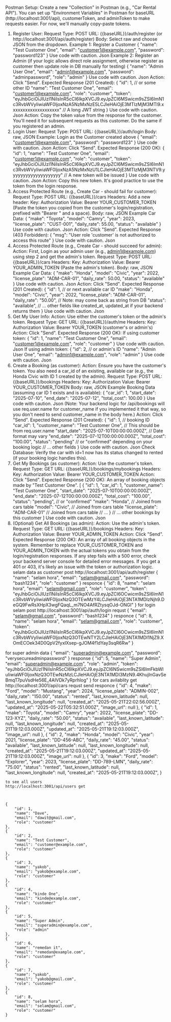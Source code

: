 
Postman Setup:
Create a new "Collection" in Postman (e.g., "Car Rental API").
You can set up "Environment Variables" in Postman for baseURL (http://localhost:3001/api), customerToken, and adminToken to make requests easier. For now, we'll manually copy-paste tokens.
1. Register User:
Request Type: POST
URL: {{baseURL}}/auth/register (or http://localhost:3001/api/auth/register)
Body:
Select raw and choose JSON from the dropdown.
Example 1: Register a Customer
{
    "name": "Test Customer One",
    "email": "customer1@example.com",
    "password": "password123"
}
Use code with caution.
Json
Example 2: Register an Admin (if your logic allows direct role assignment, otherwise register as customer then update role in DB manually for testing)
{
    "name": "Admin User One",
    "email": "admin1@example.com",
    "password": "adminpassword",
    "role": "admin" 
}
Use code with caution.
Json
Action: Click "Send".
Expected Response (201 Created):
{
    "id": 1, // or some other ID
    "name": "Test Customer One",
    "email": "customer1@example.com",
    "role": "customer",
    "token": "eyJhbGciOiJIUzI1NiIsInR5cCI6IkpXVCJ9.eyJpZCI6MSwicm9sZSI6ImN1c3RvbWVyIiwiaWF0IjoxNzA5NzMxNzE5LCJleHAiOjE3MTIzMjM3MTl9.xxxxxxxxxxxxxxxxxxxx" // A long JWT string
}
Use code with caution.
Json
Action: Copy the token value from the response for the customer. You'll need it for subsequent requests as this customer. Do the same if you registered an admin.
2. Login User:
Request Type: POST
URL: {{baseURL}}/auth/login
Body:
raw, JSON
Example: Login as the Customer created above
{
    "email": "customer1@example.com",
    "password": "password123"
}
Use code with caution.
Json
Action: Click "Send".
Expected Response (200 OK):
{
    "id": 1,
    "name": "Test Customer One",
    "email": "customer1@example.com",
    "role": "customer",
    "token": "eyJhbGciOiJIUzI1NiIsInR5cCI6IkpXVCJ9.eyJpZCI6MSwicm9sZSI6ImN1c3RvbWVyIiwiaWF0IjoxNzA5NzMxNzU1LCJleHAiOjE3MTIzMjM3NTV9.yyyyyyyyyyyyyyyyyyyy" // A new token will be issued
}
Use code with caution.
Json
Action: Copy this new token. It's good practice to use the token from the login response.
3. Access Protected Route (e.g., Create Car - should fail for customer):
Request Type: POST
URL: {{baseURL}}/cars
Headers:
Add a new header:
Key: Authorization
Value: Bearer YOUR_CUSTOMER_TOKEN (Paste the token you copied from the customer's login/registration, prefixed with "Bearer " and a space).
Body:
raw, JSON
Example Car Data:
{
    "make": "Toyota",
    "model": "Camry",
    "year": 2023,
    "license_plate": "CUST-001",
    "daily_rate": 55.00,
    "status": "available"
}
Use code with caution.
Json
Action: Click "Send".
Expected Response (403 Forbidden):
{
    "msg": "User role 'customer' is not authorized to access this route"
}
Use code with caution.
Json
4. Access Protected Route (e.g., Create Car - should succeed for admin):
Action: First, Login as your admin user (e.g., admin1@example.com) using step 2 and get the admin's token.
Request Type: POST
URL: {{baseURL}}/cars
Headers:
Key: Authorization
Value: Bearer YOUR_ADMIN_TOKEN (Paste the admin's token).
Body:
raw, JSON
Example Car Data:
{
    "make": "Honda",
    "model": "Civic",
    "year": 2022,
    "license_plate": "ADM-CAR-01",
    "daily_rate": 50.00,
    "status": "available"
}
Use code with caution.
Json
Action: Click "Send".
Expected Response (201 Created):
{
    "id": 1, // or next available car ID
    "make": "Honda",
    "model": "Civic",
    "year": 2022,
    "license_plate": "ADM-CAR-01",
    "daily_rate": "50.00", // Note: may come back as string from DB
    "status": "available",
    // ... other fields like created_at, updated_at if your backend returns them
}
Use code with caution.
Json
5. Get My User Info:
Action: Use either the customer's token or the admin's token.
Request Type: GET
URL: {{baseURL}}/auth/me
Headers:
Key: Authorization
Value: Bearer YOUR_TOKEN (customer's or admin's)
Action: Click "Send".
Expected Response (200 OK):
If using customer token:
{
    "id": 1,
    "name": "Test Customer One",
    "email": "customer1@example.com",
    "role": "customer"
}
Use code with caution.
Json
If using admin token:
{
    "id": 2, // or admin's ID
    "name": "Admin User One",
    "email": "admin1@example.com",
    "role": "admin"
}
Use code with caution.
Json
6. Create a Booking (as customer):
Action: Ensure you have the customer's token. You also need a car_id of an existing, available car (e.g., the Honda Civic with ID 1 created by the admin).
Request Type: POST
URL: {{baseURL}}/bookings
Headers:
Key: Authorization
Value: Bearer YOUR_CUSTOMER_TOKEN
Body:
raw, JSON
Example Booking Data (assuming car ID 1 exists and is available):
{
    "car_id": 1,
    "start_date": "2025-07-10",
    "end_date": "2025-07-12",
    "total_cost": 100.00 
}
Use code with caution.
Json
(Note: Your backend logic for /api/bookings will use req.user.name for customer_name if you implemented it that way, so you don't need to send customer_name in the body here.)
Action: Click "Send".
Expected Response (201 Created):
{
    "id": 1, // booking ID
    "car_id": 1,
    "customer_name": "Test Customer One", // This should be from req.user.name
    "start_date": "2025-07-10T00:00:00.000Z", // Date format may vary
    "end_date": "2025-07-12T00:00:00.000Z",
    "total_cost": "100.00",
    "status": "pending" // or "confirmed" depending on your booking logic
    // ... other fields
}
Use code with caution.
Json
Check Database: Verify the car with id=1 now has its status changed to rented (if your booking logic handles this).
7. Get My Bookings (as customer):
Action: Use the customer's token.
Request Type: GET
URL: {{baseURL}}/bookings/mybookings
Headers:
Key: Authorization
Value: Bearer YOUR_CUSTOMER_TOKEN
Action: Click "Send".
Expected Response (200 OK):
An array of booking objects made by "Test Customer One".
[
    {
        "id": 1,
        "car_id": 1,
        "customer_name": "Test Customer One",
        "start_date": "2025-07-10T00:00:00.000Z",
        "end_date": "2025-07-12T00:00:00.000Z",
        "total_cost": "100.00",
        "status": "pending", // or "confirmed"
        "make": "Honda",    // Joined from cars table
        "model": "Civic",   // Joined from cars table
        "license_plate": "ADM-CAR-01" // Joined from cars table
        // ...
    }
    // ... other bookings by this customer
]
Use code with caution.
Json
8. (Optional) Get All Bookings (as admin):
Action: Use the admin's token.
Request Type: GET
URL: {{baseURL}}/bookings
Headers:
Key: Authorization
Value: Bearer YOUR_ADMIN_TOKEN
Action: Click "Send".
Expected Response (200 OK):
An array of all booking objects in the system.
Remember to replace YOUR_CUSTOMER_TOKEN and YOUR_ADMIN_TOKEN with the actual tokens you obtain from the login/registration responses. If any step fails with a 500 error, check your backend server console for detailed error messages. If you get a 401 or 403, it's likely an issue with the token or authorization logic.
 selam data as customer 
 post http://localhost:3001/api/auth/register
 {
  "name": "selam hora",
  "email": "selam@gmail.com",
  "password": "bash1234",
  "role": "customer"
}
responce
{
    "id": 8,
    "name": "selam hora",
    "email": "selam@gmail.com",
    "role": "customer",
    "token": "eyJhbGciOiJIUzI1NiIsInR5cCI6IkpXVCJ9.eyJpZCI6OCwicm9sZSI6ImN1c3RvbWVyIiwiaWF0IjoxNzQ3OTEwMzY4LCJleHAiOjE3NTA1MDIzNjh9.DeGQ9FwRsXHpX3wgFQaqL_m7NO4AfRZtysqOJd-ONGI"
}
for login selam post http://localhost:3001/api/auth/login
requst 
{
  "email": "selam@gmail.com",
  "password": "bash1234"
}
responce
{
    "id": 8,
    "name": "selam hora",
    "email": "selam@gmail.com",
    "role": "customer",
    "token": "eyJhbGciOiJIUzI1NiIsInR5cCI6IkpXVCJ9.eyJpZCI6OCwicm9sZSI6ImN1c3RvbWVyIiwiaWF0IjoxNzQ3OTEwNTY2LCJleHAiOjE3NTA1MDI1NjZ9.XOmECOek34D0QpV2fyxIXsep-gJOM4f1dYay3sqR6Rw"
}

for super admin data 
{
  "email": "superadmin@example.com",
  "password": "verysecureadminpassword"
}
response 
{
    "id": 5,
    "name": "Super Admin",
    "email": "superadmin@example.com",
    "role": "admin",
    "token": "eyJhbGciOiJIUzI1NiIsInR5cCI6IkpXVCJ9.eyJpZCI6NSwicm9sZSI6ImFkbWluIiwiaWF0IjoxNzQ3OTEwNzMzLCJleHAiOjE3NTA1MDI3MzN9.4KhujInGavSeBmqT7puVsdHe56E_4AIVDk7yRprhlog"
}
for cars avilablity 
get http://localhost:3001/api/cars
requst send 
responce 
    {
        "id": 4,
        "make": "Ford",
        "model": "Mustang",
        "year": 2024,
        "license_plate": "ADMIN-002",
        "daily_rate": "150.00",
        "status": "rented",
        "last_known_latitude": null,
        "last_known_longitude": null,
        "created_at": "2025-05-21T22:02:56.000Z",
        "updated_at": "2025-05-22T05:32:51.000Z",
        "image_url": null
    },
    {
        "id": 1,
        "make": "Toyota",
        "model": "Camry",
        "year": 2022,
        "license_plate": "DD-123-XYZ",
        "daily_rate": "50.00",
        "status": "available",
        "last_known_latitude": null,
        "last_known_longitude": null,
        "created_at": "2025-05-21T19:12:03.000Z",
        "updated_at": "2025-05-21T19:12:03.000Z",
        "image_url": null
    },
    {
        "id": 2,
        "make": "Honda",
        "model": "Civic",
        "year": 2021,
        "license_plate": "DD-456-ABC",
        "daily_rate": "45.00",
        "status": "available",
        "last_known_latitude": null,
        "last_known_longitude": null,
        "created_at": "2025-05-21T19:12:03.000Z",
        "updated_at": "2025-05-21T19:12:03.000Z",
        "image_url": null
    },
    {
        "id": 3,
        "make": "Ford",
        "model": "Explorer",
        "year": 2023,
        "license_plate": "DD-789-LMN",
        "daily_rate": "75.00",
        "status": "rented",
        "last_known_latitude": null,
        "last_known_longitude": null,
        "created_at": "2025-05-21T19:12:03.000Z",
    }


    to see all users 
    http://localhost:3001/api/users get 


    
    {
        "id": 1,
        "name": "Dave",
        "email": "dawit@gmail.com",
        "role": "customer"
    },
    {
        "id": 2,
        "name": "Test Customer",
        "email": "customer@example.com",
        "role": "customer"
    },
    {
        "id": 3,
        "name": "yakob",
        "email": "yakob@example.com",
        "role": "customer"
    },
    {
        "id": 4,
        "name": "kinde One",
        "email": "kinde@example.com",
        "role": "customer"
    },
    {
        "id": 5,
        "name": "Super Admin",
        "email": "superadmin@example.com",
        "role": "admin"
    },
    {
        "id": 6,
        "name": "remedan it",
        "email": "remedan@example.com",
        "role": "customer"
    },
    {
        "id": 7,
        "name": "yakob",
        "email": "yakob@gmail.com",
        "role": "customer"
    },
    {
        "id": 8,
        "name": "selam hora",
        "email": "selam@gmail.com",
        "role": "customer"
    }
